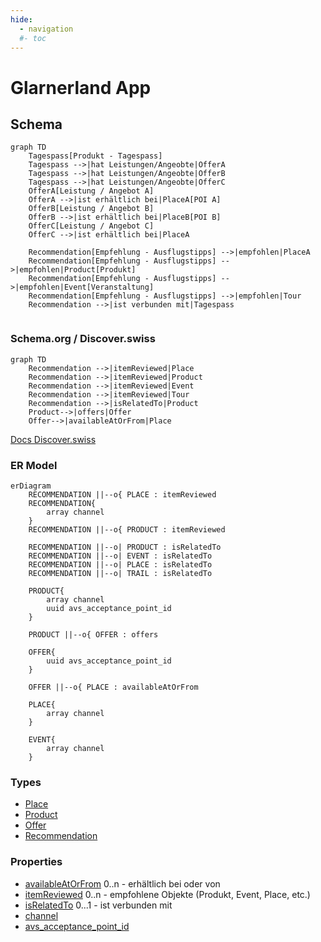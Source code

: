```yaml
---
hide:
  - navigation
  #- toc
---
```


# Glarnerland App


## Schema

``` mermaid
graph TD
    Tagespass[Produkt - Tagespass]
    Tagespass -->|hat Leistungen/Angeobte|OfferA
    Tagespass -->|hat Leistungen/Angeobte|OfferB
    Tagespass -->|hat Leistungen/Angeobte|OfferC
    OfferA[Leistung / Angebot A]
    OfferA -->|ist erhältlich bei|PlaceA[POI A]
    OfferB[Leistung / Angebot B]
    OfferB -->|ist erhältlich bei|PlaceB[POI B]
    OfferC[Leistung / Angebot C]
    OfferC -->|ist erhältlich bei|PlaceA

    Recommendation[Empfehlung - Ausflugstipps] -->|empfohlen|PlaceA
    Recommendation[Empfehlung - Ausflugstipps] -->|empfohlen|Product[Produkt]
    Recommendation[Empfehlung - Ausflugstipps] -->|empfohlen|Event[Veranstaltung]
    Recommendation[Empfehlung - Ausflugstipps] -->|empfohlen|Tour
    Recommendation -->|ist verbunden mit|Tagespass
    
```

### Schema.org / Discover.swiss
``` mermaid
graph TD
    Recommendation -->|itemReviewed|Place
    Recommendation -->|itemReviewed|Product
    Recommendation -->|itemReviewed|Event
    Recommendation -->|itemReviewed|Tour
    Recommendation -->|isRelatedTo|Product
    Product-->|offers|Offer
    Offer-->|availableAtOrFrom|Place
```

[Docs Discover.swiss ](https://docs.discover.swiss/dev/concepts/reviews-and-recommendations/)

### ER Model

``` mermaid
erDiagram
    RECOMMENDATION ||--o{ PLACE : itemReviewed
    RECOMMENDATION{
        array channel
    }
    RECOMMENDATION ||--o{ PRODUCT : itemReviewed
    
    RECOMMENDATION ||--o| PRODUCT : isRelatedTo
    RECOMMENDATION ||--o| EVENT : isRelatedTo
    RECOMMENDATION ||--o| PLACE : isRelatedTo
    RECOMMENDATION ||--o| TRAIL : isRelatedTo

    PRODUCT{
        array channel
        uuid avs_acceptance_point_id
    }

    PRODUCT ||--o{ OFFER : offers

    OFFER{
        uuid avs_acceptance_point_id
    }

    OFFER ||--o{ PLACE : availableAtOrFrom

    PLACE{
        array channel
    }

    EVENT{
        array channel
    }
```


### Types

* [Place]
* [Product]
* [Offer]
* [Recommendation]

[Place]: ../../schema/Place.md
[Product]: ../../schema/Product.md
[Offer]: ../../schema/Offer.md
[Recommendation]: ../../schema/Recommendation.md

### Properties

* [availableAtOrFrom] 0..n - erhältlich bei oder von
* [itemReviewed] 0..n - empfohlene Objekte (Produkt, Event, Place, etc.)
* [isRelatedTo] 0...1 - ist verbunden mit 
* [channel]
* [avs_acceptance_point_id]

[availableAtOrFrom]: ../../schema/availableAtOrFrom.md
[itemReviewed]: ../../schema/itemReviewed.md
[isRelatedTo]: ../../schema/isRelatedTo.md
[channel]: ../../schema/channel.md
[avs_acceptance_point_id]: ../../schema/avs_acceptance_point_id.md